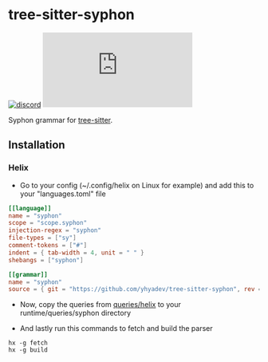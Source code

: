 # tree-sitter-syphon

[![discord][discord]](https://discord.gg/w7nTvsVJhm)
[![matrix][matrix]](https://matrix.to/#/#tree-sitter-chat:matrix.org)

Syphon grammar for [tree-sitter](https://github.com/tree-sitter/tree-sitter).

[discord]: https://img.shields.io/discord/1063097320771698699?logo=discord&label=discord
[matrix]: https://img.shields.io/matrix/tree-sitter-chat%3Amatrix.org?logo=matrix&label=matrix

## Installation

### Helix

- Go to your config (~/.config/helix on Linux for example) and add this to your "languages.toml" file

```toml
[[language]]
name = "syphon"
scope = "scope.syphon"
injection-regex = "syphon"
file-types = ["sy"]
comment-tokens = ["#"]
indent = { tab-width = 4, unit = " " }
shebangs = ["syphon"]

[[grammar]]
name = "syphon"
source = { git = "https://github.com/yhyadev/tree-sitter-syphon", rev = "<PUT THE COMMIT REVISION HERE>" }
```

- Now, copy the queries from [queries/helix](queries/helix) to your runtime/queries/syphon directory

- And lastly run this commands to fetch and build the parser

```
hx -g fetch
hx -g build
```
